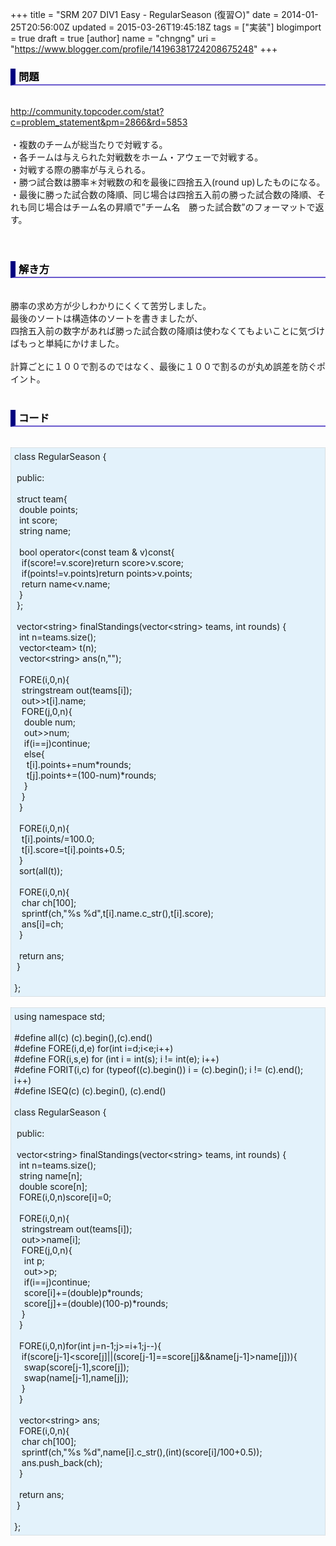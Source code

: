 +++
title = "SRM 207 DIV1 Easy - RegularSeason (復習○)"
date = 2014-01-25T20:56:00Z
updated = 2015-03-26T19:45:18Z
tags = ["実装"]
blogimport = true
draft = true
[author]
	name = "chngng"
	uri = "https://www.blogger.com/profile/14196381724208675248"
+++

<div dir="ltr" style="text-align: left;" trbidi="on"><h3 style="border-bottom: 2px solid slateblue; border-left: 8px solid navy; color: black; padding: 0px 0px 1px 5px;">問題 </h3><br /><a href="http://community.topcoder.com/stat?c=problem_statement&amp;pm=2866&amp;rd=5853" target="_blank">http://community.topcoder.com/stat?c=problem_statement&amp;pm=2866&amp;rd=5853</a><br /><br />・複数のチームが総当たりで対戦する。<br />・各チームは与えられた対戦数をホーム・アウェーで対戦する。<br />・対戦する際の勝率が与えられる。<br />・勝つ試合数は勝率＊対戦数の和を最後に四捨五入(round up)したものになる。<br />・最後に勝った試合数の降順、同じ場合は四捨五入前の勝った試合数の降順、それも同じ場合はチーム名の昇順で”チーム名　勝った試合数”のフォーマットで返す。<br /><br /><br /><h3 style="border-bottom: 2px solid slateblue; border-left: 8px solid navy; color: black; padding: 0px 0px 1px 5px;">解き方 </h3><br />勝率の求め方が少しわかりにくくて苦労しました。<br />最後のソートは構造体のソートを書きましたが、<br />四捨五入前の数字があれば勝った試合数の降順は使わなくてもよいことに気づけばもっと単純にかけました。<br /><br />計算ごとに１００で割るのではなく、最後に１００で割るのが丸め誤差を防ぐポイント。<br /><br /><h3 style="border-bottom: 2px solid slateblue; border-left: 8px solid navy; color: black; padding: 0px 0px 1px 5px;">コード </h3><br /><div style="background-color: #e3f2fb; border: 1px dotted #CCCCCC; padding: 5px;">class RegularSeason {<br /><br /><span class="Apple-tab-span" style="white-space: pre;"> </span>public:<br /><br /><span class="Apple-tab-span" style="white-space: pre;"> </span>struct team{<br /><span class="Apple-tab-span" style="white-space: pre;">  </span>double points;<br /><span class="Apple-tab-span" style="white-space: pre;">  </span>int score;<br /><span class="Apple-tab-span" style="white-space: pre;">  </span>string name;<br /><br /><span class="Apple-tab-span" style="white-space: pre;">  </span>bool operator&lt;(const team &amp; v)const{<br /><span class="Apple-tab-span" style="white-space: pre;">   </span>if(score!=v.score)return score&gt;v.score;<br /><span class="Apple-tab-span" style="white-space: pre;">   </span>if(points!=v.points)return points&gt;v.points;<br /><span class="Apple-tab-span" style="white-space: pre;">   </span>return name&lt;v.name;<br /><span class="Apple-tab-span" style="white-space: pre;">  </span>}<br /><span class="Apple-tab-span" style="white-space: pre;"> </span>};<br /><br /><span class="Apple-tab-span" style="white-space: pre;"> </span>vector&lt;string&gt; finalStandings(vector&lt;string&gt; teams, int rounds) {<br /><span class="Apple-tab-span" style="white-space: pre;">  </span>int n=teams.size();<br /><span class="Apple-tab-span" style="white-space: pre;">  </span>vector&lt;team&gt; t(n);<br /><span class="Apple-tab-span" style="white-space: pre;">  </span>vector&lt;string&gt; ans(n,"");<br /><br /><span class="Apple-tab-span" style="white-space: pre;">  </span>FORE(i,0,n){<br /><span class="Apple-tab-span" style="white-space: pre;">   </span>stringstream out(teams[i]);<br /><span class="Apple-tab-span" style="white-space: pre;">   </span>out&gt;&gt;t[i].name;<br /><span class="Apple-tab-span" style="white-space: pre;">   </span>FORE(j,0,n){<br /><span class="Apple-tab-span" style="white-space: pre;">    </span>double num;<br /><span class="Apple-tab-span" style="white-space: pre;">    </span>out&gt;&gt;num;<br /><span class="Apple-tab-span" style="white-space: pre;">    </span>if(i==j)continue;<br /><span class="Apple-tab-span" style="white-space: pre;">    </span>else{<br /><span class="Apple-tab-span" style="white-space: pre;">     </span>t[i].points+=num*rounds;<br /><span class="Apple-tab-span" style="white-space: pre;">     </span>t[j].points+=(100-num)*rounds;<br /><span class="Apple-tab-span" style="white-space: pre;">    </span>}<br /><span class="Apple-tab-span" style="white-space: pre;">   </span>}<br /><span class="Apple-tab-span" style="white-space: pre;">  </span>}<br /><br /><span class="Apple-tab-span" style="white-space: pre;">  </span>FORE(i,0,n){<br /><span class="Apple-tab-span" style="white-space: pre;">   </span>t[i].points/=100.0;<br /><span class="Apple-tab-span" style="white-space: pre;">   </span>t[i].score=t[i].points+0.5;<br /><span class="Apple-tab-span" style="white-space: pre;">  </span>}<br /><span class="Apple-tab-span" style="white-space: pre;">  </span>sort(all(t));<br /><br /><span class="Apple-tab-span" style="white-space: pre;">  </span>FORE(i,0,n){<br /><span class="Apple-tab-span" style="white-space: pre;">   </span>char ch[100];<br /><span class="Apple-tab-span" style="white-space: pre;">   </span>sprintf(ch,"%s %d",t[i].name.c_str(),t[i].score);<br /><span class="Apple-tab-span" style="white-space: pre;">   </span>ans[i]=ch;<br /><span class="Apple-tab-span" style="white-space: pre;">  </span>}<br /><br /><span class="Apple-tab-span" style="white-space: pre;">  </span>return ans;<br /><span class="Apple-tab-span" style="white-space: pre;"> </span>}<br /><br />};</div><br /><div style="background-color: #e3f2fb; border: 1px dotted #CCCCCC; padding: 5px;">using namespace std;<br /><br />#define all(c) (c).begin(),(c).end()<br />#define FORE(i,d,e) for(int i=d;i&lt;e;i++)<br />#define FOR(i,s,e) for (int i = int(s); i != int(e); i++)<br />#define FORIT(i,c) for (typeof((c).begin()) i = (c).begin(); i != (c).end(); i++)<br />#define ISEQ(c) (c).begin(), (c).end()<br /><br />class RegularSeason {<br /><br /><span class="Apple-tab-span" style="white-space: pre;"> </span>public:<br /><br /><span class="Apple-tab-span" style="white-space: pre;"> </span>vector&lt;string&gt; finalStandings(vector&lt;string&gt; teams, int rounds) {<br /><span class="Apple-tab-span" style="white-space: pre;">  </span>int n=teams.size();<br /><span class="Apple-tab-span" style="white-space: pre;">  </span>string name[n];<br /><span class="Apple-tab-span" style="white-space: pre;">  </span>double score[n];<br /><span class="Apple-tab-span" style="white-space: pre;">  </span>FORE(i,0,n)score[i]=0;<br /><br /><span class="Apple-tab-span" style="white-space: pre;">  </span>FORE(i,0,n){<br /><span class="Apple-tab-span" style="white-space: pre;">   </span>stringstream out(teams[i]);<br /><span class="Apple-tab-span" style="white-space: pre;">   </span>out&gt;&gt;name[i];<br /><span class="Apple-tab-span" style="white-space: pre;">   </span>FORE(j,0,n){<br /><span class="Apple-tab-span" style="white-space: pre;">    </span>int p;<br /><span class="Apple-tab-span" style="white-space: pre;">    </span>out&gt;&gt;p;<br /><span class="Apple-tab-span" style="white-space: pre;">    </span>if(i==j)continue;<br /><span class="Apple-tab-span" style="white-space: pre;">    </span>score[i]+=(double)p*rounds;<br /><span class="Apple-tab-span" style="white-space: pre;">    </span>score[j]+=(double)(100-p)*rounds;<br /><span class="Apple-tab-span" style="white-space: pre;">   </span>}<br /><span class="Apple-tab-span" style="white-space: pre;">  </span>}<br /><br /><span class="Apple-tab-span" style="white-space: pre;">  </span>FORE(i,0,n)for(int j=n-1;j&gt;=i+1;j--){<br /><span class="Apple-tab-span" style="white-space: pre;">   </span>if(score[j-1]&lt;score[j]||(score[j-1]==score[j]&amp;&amp;name[j-1]&gt;name[j])){<br /><span class="Apple-tab-span" style="white-space: pre;">    </span>swap(score[j-1],score[j]);<br /><span class="Apple-tab-span" style="white-space: pre;">    </span>swap(name[j-1],name[j]);<br /><span class="Apple-tab-span" style="white-space: pre;">   </span>}<br /><span class="Apple-tab-span" style="white-space: pre;">  </span>}<br /><br /><span class="Apple-tab-span" style="white-space: pre;">  </span>vector&lt;string&gt; ans;<br /><span class="Apple-tab-span" style="white-space: pre;">  </span>FORE(i,0,n){<br /><span class="Apple-tab-span" style="white-space: pre;">   </span>char ch[100];<br /><span class="Apple-tab-span" style="white-space: pre;">   </span>sprintf(ch,"%s %d",name[i].c_str(),(int)(score[i]/100+0.5));<br /><span class="Apple-tab-span" style="white-space: pre;">   </span>ans.push_back(ch);<br /><span class="Apple-tab-span" style="white-space: pre;">  </span>}<br /><br /><span class="Apple-tab-span" style="white-space: pre;">  </span>return ans;<br /><span class="Apple-tab-span" style="white-space: pre;"> </span>}<br /><br />};</div></div>
